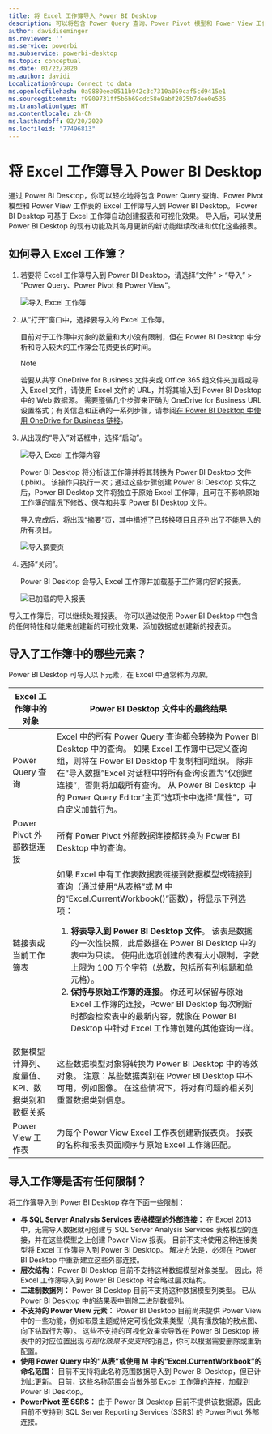 ```yaml
---
title: 将 Excel 工作簿导入 Power BI Desktop
description: 可以将包含 Power Query 查询、Power Pivot 模型和 Power View 工作表的 Excel 工作簿导入到 Power BI Desktop。
author: davidiseminger
ms.reviewer: ''
ms.service: powerbi
ms.subservice: powerbi-desktop
ms.topic: conceptual
ms.date: 01/22/2020
ms.author: davidi
LocalizationGroup: Connect to data
ms.openlocfilehash: 0a9880eea0511b942c3c7310a059caf5cd9415e1
ms.sourcegitcommit: f9909731ff5b6b69cdc58e9abf2025b7dee0e536
ms.translationtype: HT
ms.contentlocale: zh-CN
ms.lasthandoff: 02/20/2020
ms.locfileid: "77496813"
---
```

# <a name="import-excel-workbooks-into-power-bi-desktop"></a>将 Excel 工作簿导入 Power BI Desktop
通过 Power BI Desktop，你可以轻松地将包含 Power Query 查询、Power Pivot 模型和 Power View 工作表的 Excel 工作簿导入到 Power BI Desktop。 Power BI Desktop 可基于 Excel 工作簿自动创建报表和可视化效果。 导入后，可以使用 Power BI Desktop 的现有功能及其每月更新的新功能继续改进和优化这些报表。

## <a name="how-do-i-import-an-excel-workbook"></a>如何导入 Excel 工作簿？
1. 若要将 Excel 工作簿导入到 Power BI Desktop，请选择“文件” > “导入” > “Power Query、Power Pivot 和 Power View”。

   ![导入 Excel 工作簿](media/desktop-import-excel-workbooks/importexceltopbi_1.png)


2. 从“打开”窗口中，选择要导入的 Excel 工作簿。 

   目前对于工作簿中对象的数量和大小没有限制，但在 Power BI Desktop 中分析和导入较大的工作簿会花费更长的时间。

   > [!NOTE]
   > 若要从共享 OneDrive for Business 文件夹或 Office 365 组文件夹加载或导入 Excel 文件，请使用 Excel 文件的 URL，并将其输入到 Power BI Desktop 中的 Web 数据源。 需要遵循几个步骤来正确为 OneDrive for Business URL 设置格式；有关信息和正确的一系列步骤，请参阅[在 Power BI Desktop 中使用 OneDrive for Business 链接](desktop-use-onedrive-business-links.md)。
   > 
   > 

3. 从出现的“导入”对话框中，选择“启动”。

   ![导入 Excel 工作簿内容](media/desktop-import-excel-workbooks/import-excel-power-bi-5.png)


   Power BI Desktop 将分析该工作簿并将其转换为 Power BI Desktop 文件 (.pbix)。 该操作只执行一次；通过这些步骤创建 Power BI Desktop 文件之后，Power BI Desktop 文件将独立于原始 Excel 工作簿，且可在不影响原始工作簿的情况下修改、保存和共享 Power BI Desktop 文件。

   导入完成后，将出现“摘要”页，其中描述了已转换项目且还列出了不能导入的所有项目。

   ![导入摘要页](media/desktop-import-excel-workbooks/importexceltopbi_3.png)

4. 选择“关闭”。 

   Power BI Desktop 会导入 Excel 工作簿并加载基于工作簿内容的报表。

   ![已加载的导入报表](media/desktop-import-excel-workbooks/importexceltopbi_4.png)

导入工作簿后，可以继续处理报表。 你可以通过使用 Power BI Desktop 中包含的任何特性和功能来创建新的可视化效果、添加数据或创建新的报表页。

## <a name="which-workbook-elements-are-imported"></a>导入了工作簿中的哪些元素？
Power BI Desktop 可导入以下元素，在 Excel 中通常称为*对象*。

| Excel 工作簿中的对象 | Power BI Desktop 文件中的最终结果 |
| --- | --- |
| Power Query 查询 |Excel 中的所有 Power Query 查询都会转换为 Power BI Desktop 中的查询。 如果 Excel 工作簿中已定义查询组，则将在 Power BI Desktop 中复制相同组织。 除非在“导入数据”Excel 对话框中将所有查询设置为“仅创建连接”，否则将加载所有查询。 从 Power BI Desktop 中的 Power Query Editor“主页”选项卡中选择“属性”，可自定义加载行为。 |
| Power Pivot 外部数据连接 |所有 Power Pivot 外部数据连接都转换为 Power BI Desktop 中的查询。 |
| 链接表或当前工作簿表 |如果 Excel 中有工作表数据表链接到数据模型或链接到查询（通过使用“从表格”或 M 中的“Excel.CurrentWorkbook()”函数），将显示下列选项： <ol><li><b>将表导入到 Power BI Desktop 文件</b>。 该表是数据的一次性快照，此后数据在 Power BI Desktop 中的表中为只读。 使用此选项创建的表有大小限制，字数上限为 100 万个字符（总数，包括所有列标题和单元格）。</li><li><b>保持与原始工作簿的连接</b>。 你还可以保留与原始 Excel 工作簿的连接，Power BI Desktop 每次刷新时都会检索表中的最新内容，就像在 Power BI Desktop 中针对 Excel 工作簿创建的其他查询一样。</li></ul> |
| 数据模型计算列、度量值、KPI、数据类别和数据关系 |这些数据模型对象将转换为 Power BI Desktop 中的等效对象。 注意：某些数据类别在 Power BI Desktop 中不可用，例如图像。 在这些情况下，将对有问题的相关列重置数据类别信息。 |
| Power View 工作表 |为每个 Power View Excel 工作表创建新报表页。 报表的名称和报表页面顺序与原始 Excel 工作簿匹配。 |

## <a name="are-there-any-limitations-to-importing-a-workbook"></a>导入工作簿是否有任何限制？
将工作簿导入到 Power BI Desktop 存在下面一些限制：

* **与 SQL Server Analysis Services 表格模型的外部连接：** 在 Excel 2013 中，无需导入数据就可创建与 SQL Server Analysis Services 表格模型的连接，并在这些模型之上创建 Power View 报表。 目前不支持使用这种连接类型将 Excel 工作簿导入到 Power BI Desktop。 解决方法是，必须在 Power BI Desktop 中重新建立这些外部连接。
* **层次结构：** Power BI Desktop 目前不支持这种数据模型对象类型。 因此，将 Excel 工作簿导入到 Power BI Desktop 时会略过层次结构。
* **二进制数据列：** Power BI Desktop 目前不支持这种数据模型列类型。 已从 Power BI Desktop 中的结果表中删除二进制数据列。
* **不支持的 Power View 元素：** Power BI Desktop 目前尚未提供 Power View 中的一些功能，例如布景主题或特定可视化效果类型（具有播放轴的散点图、向下钻取行为等）。 这些不支持的可视化效果会导致在 Power BI Desktop 报表中的对应位置出现*可视化效果不受支持*的消息，你可以根据需要删除或重新配置。
* **使用 Power Query 中的“从表”或使用 M 中的“Excel.CurrentWorkbook”的命名范围：** 目前不支持将此名称范围数据导入到 Power BI Desktop，但已计划此更新。 目前，这些名称范围会当做外部 Excel 工作簿的连接，加载到 Power BI Desktop。
* **PowerPivot 至 SSRS：** 由于 Power BI Desktop 目前不提供该数据源，因此目前不支持到 SQL Server Reporting Services (SSRS) 的 PowerPivot 外部连接。


